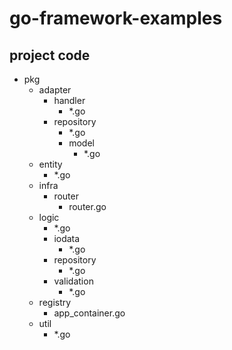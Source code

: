 # go-framework-examples


## project code
- pkg
    - adapter
        - handler
            - *.go
        - repository
            - *.go
            - model
                - *.go
    - entity
        - *.go
    - infra
        - router
            - router.go
    - logic
        - *.go
        - iodata
            - *.go
        - repository
            - *.go
        - validation
            - *.go
    - registry
        - app_container.go
    - util
        - *.go
